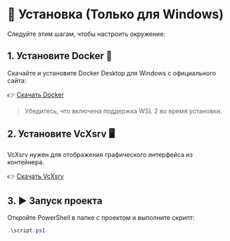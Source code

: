 # 🚀 Установка (Только для Windows)

Следуйте этим шагам, чтобы настроить окружение:

## 1. Установите Docker 🐳

Скачайте и установите Docker Desktop для Windows с официального сайта:

👉 [Скачать Docker](https://www.docker.com/products/docker-desktop)

> Убедитесь, что включена поддержка WSL 2 во время установки.

## 2. Установите VcXsrv 🖥️

VcXsrv нужен для отображения графического интерфейса из контейнера.

👉 [Скачать VcXsrv](https://vcxsrv.com/)

## 3. ▶️ Запуск проекта

Откройте PowerShell в папке с проектом и выполните скрипт:

```powershell
.\script.ps1
